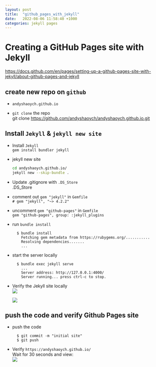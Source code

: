```yaml
---
layout: post
title:  "github_pages_with_jekyll"
date:   2022-08-06 11:58:40 +1000
categories: jekyll pages
---
```

# Creating a GitHub Pages site with Jekyll  
  https://docs.github.com/en/pages/setting-up-a-github-pages-site-with-jekyll/about-github-pages-and-jekyll  

## create new repo on `github`  


- `andyshaoych.github.io`   

- `git clone` the repo  
  git clone https://github.com/andyshaoych/andyshaoych.github.io.git  

## Install `Jekyll` & `jekyll new site`  
- Install `Jekyll`  
  `gem install bundler jekyll`  

- jekyll new site  
  ```bash
  cd andyshaoych.github.io/  
  jekyll new --skip-bundle .  
  ```
- Update .gitignore with `.DS_Store`  
  .DS_Store  

- comment out `gem "jekyll"` in `Gemfile`    
  `# gem "jekyll", "~> 4.2.2"`   

- uncomment `gem "github-pages"` in `Gemfile`  
  `gem "github-pages", group: :jekyll_plugins`  

- run `bundle install`  
  ```
    $ bundle install
      Fetching gem metadata from https://rubygems.org/...........
      Resolving dependencies.......
      ...
  ```

- start the server locally   
  ```
    $ bundle exec jekyll serve  
      ...
      Server address: http://127.0.0.1:4000/
      Server running... press ctrl-c to stop.
  ```

- Verify the Jekyll site locally   
  ![](images/2022-08-03-00-35-45.png)  

  ![](images/2022-08-03-00-36-38.png)  

## push the code and verify Github Pages site  
- push the code  
  ```
    $ git commit -m "initial site"  
    $ git push  
  ```

- Verify `https://andyshaoych.github.io/`  
  Wait for 30 seconds and view:  
  ![](images/2022-08-03-00-50-28.png)  

